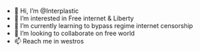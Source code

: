 - 👋 Hi, I’m @Interplastic
- 👀 I’m interested in Free internet & Liberty 
- 🌱 I’m currently learning to bypass regime internet censorship 
- 💞️ I’m looking to collaborate on free world
- 📫 Reach me in westros 

<!---
Interplastic/Interplastic is a ✨ special ✨ repository because its `README.md` (this file) appears on your GitHub profile.
You can click the Preview link to take a look at your changes.
--->
